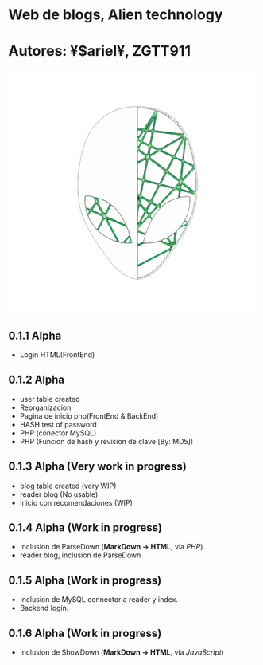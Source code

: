 # Web de blogs, Alien technology
# Autores: ¥$ariel¥, ZGTT911

![logo](./media/img/icon-web.png)

## 0.1.1 Alpha

* Login HTML(FrontEnd)

## 0.1.2 Alpha
* user table created
* Reorganizacion
* Pagina de inicio php(FrontEnd & BackEnd)
* HASH test of password
* PHP (conector MySQL)
* PHP (Funcion de hash y revision de clave [By: MD5])


## 0.1.3 Alpha (Very work in progress)
* blog table created (very WIP)
* reader blog (No usable)
* inicio con recomendaciones (WIP)

## 0.1.4 Alpha (Work in progress)
* Inclusion de ParseDown (**MarkDown -> HTML**, via *PHP*)
* reader blog, inclusion de ParseDown

## 0.1.5 Alpha (Work in progress)
* Inclusion de MySQL connector a reader y index.
* Backend login.

## 0.1.6 Alpha (Work in progress)
* Inclusion de ShowDown (**MarkDown -> HTML**, via *JavaScript*)